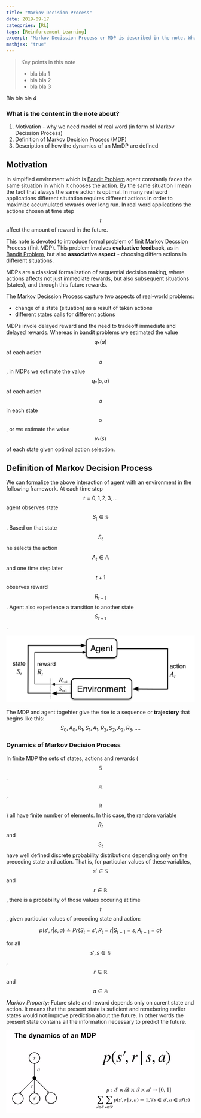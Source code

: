 ```yaml
---
title: "Markov Decision Process"
date: 2019-09-17
categories: [RL]
tags: [Reinforcement Learning]
excerpt: "Markov Decission Process or MDP is described in the note. What we can really benefit from having MDP available?"
mathjax: "true"
---
```


> Key points in this note
> * bla bla 1
> * bla bla 2
> * bla bla 3

<span style="background-color:light grey">Bla bla bla 4</span>

### What is the content in the note about?
1. Motivation - why we need model of real word (in form of Markov Decission Process)
2. Definition of Markov Decision Process (MDP)
3. Description of how the dynamics of an MmDP are defined

## Motivation

In simplfied envirnment which is [Bandit Problem](http://www.damiankolmas.com/rl/Bandit-problem/) agent constantly faces the same situation in which it chooses the action. By the same situation I mean the fact that always the same action is optimal. In many real word applications different situtation requires different actions in order to maximize accumulated rewards over long run. In real word applications the actions chosen at time step $$t$$ affect the amount of reward in the future. 

This note is devoted to introduce formal problem of finit Markov Decssion Process (finit MDP). This problem involves **evaluative feedback**, as in [Bandit Problem](http://www.damiankolmas.com/rl/Bandit-problem/), but also **associative aspect** - choosing differn actions in different situations.

MDPs are a classical formalization of sequential decision making, where actions affects not just immediate rewards, but also subsequent situations (states), and through this future rewards.

The Markov Decission Process capture two aspects of real-world problems:
 - change of a state (situation) as a result of taken actions
 - different states calls for different actions 

MDPs invole delayed reward and the need to tradeoff immediate and delayed rewards. Whereas in bandit problems we estimated the value $$q_{*}(a)$$ of each action $$a$$, in MDPs we estimate the value $$q_{*}(s,a)$$ of each action $$a$$ in each state $$s$$, or we estimate the value $$v_{*}(s)$$ of each state given optimal action selection.

## Definition of Markov Decision Process

We can formalize the above interaction of agent with an environment in the following framework. At each time step $$t=0,1,2,3,...$$ agent observes state $$S_t\in\mathbb{S}$$. Based on that state $$S_t$$ he selects the action $$A_t\in\mathbb{A}$$ and one time step later $$t+1$$ observes reward $$R_{t+1}$$. Agent also experience a transition to another state $$S_{t+1}$$. 

![image](/images/MDP_framework_v1.png)

The MDP and agent togehter give the rise to a sequence or **trajectory** that begins like this:
$$S_0,A_0,R_1,S_1,A_1,R_2,S_2,A_2,R_3,....$$

### Dynamics of Markov Decision Process

In finite MDP the sets of states, actions and rewards ($$\mathbb{S}$$, $$\mathbb{A}$$, $$\mathbb{R}$$) all have finite number of elements. In this case, the random variable $$R_t$$ and $$S_t$$ have well defined discrete probability distributions depending only on the preceding state and action. That is, for particular values of these variables, $$s'\in\mathbb{S}$$ and $$r\in\mathbb{R}$$, there is a probability of those values occuring at time $$t$$, given particular values of preceding state and action:

$$p(s',r|s,a)\doteq Pr\{S_t=s',R_t=r | S_{t-1}=s, A_{t-1}=a \} $$

for all $$s',s\in\mathbb{S}$$, $$r\in\mathbb{R}$$ and $$a\in\mathbb{A}$$

*Markov Property:*
Future state and reward depends only on curent state and action. It means that the present state is suficient and remebering earlier states would not improve prediction about the future. In other words the present state contains all the information necessary to predict the future.

![image](/images/Dynamics_of_MDP.png)

